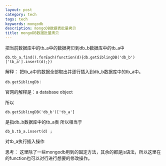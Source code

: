 ```yaml
---
layout: post
category: tech
tags: tech
keywords: mongodb
description: mongoDB数据表批量拷贝
title: mongoDB数据批量拷贝
---
```

把当前数据库中的tb_a中的数据拷贝到db_b数据库中的tb_a中
```
db.tb_a.find().forEach(function(d){db.getSiblingDB('db_b')['tb_a'].insert(d);})
```

解释：
把tb_a中的数据全部取出并逐行插入到db_b数据库中的tb_a中。
```
db.getSiblingDb：
```

官网的解释是：a database object

所以 
```
db.getSiblingDB('db_b')['tb_a'] 
```

是指db_b数据库中的tb_a表
所以相当于 
```
db_b.tb_a.insert(d) ; 
```

对tb_a执行插入操作

思考：
这里除了一些mongodb用到的固定方法，其余的都是js语法，所以这里在的function也可以对行进行想要的修改操作。
